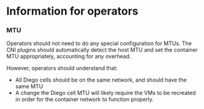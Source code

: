 # Information for operators

### MTU
Operators should not need to do any special configuration for MTUs.  The CNI plugins
should automatically detect the host MTU and set the container MTU appropriately, 
accounting for any overhead.

However, operators should understand that:
 - All Diego cells should be on the same network, and should have the same MTU
 - A change the Diego cell MTU will likely require the VMs to be recreated in
   order for the container network to function properly.
